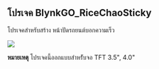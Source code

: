 ## โปรเจค BlynkGO_RiceChaoSticky
โปรเจคสำหรับสร้าง หน้าปัดรถยนต์บอกความเร็ว 

<p align=left><img src="./BlynkGO_RiceChaoSticky.gif"></p>

__หมายเหตุ__
โปรเจคนี้ออกแบบสำหรัับจอ TFT 3.5", 4.0" 
